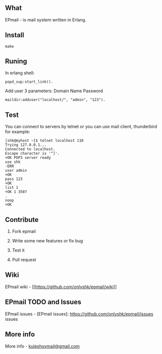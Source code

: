 ## What
EPmail - is mail system written in Erlang.

## Install
    make

## Runing
In erlang shell:

    popd_sup:start_link().

Add user 3 parameters: Domain Name Password

    maildir:adduser("localhost/", "admin", "123").

## Test
You can connect to servers by telnet or you can use mail client, thunderbird for example:

    [shk@myhost ~]$ telnet localhost 110
    Trying 127.0.0.1...
    Connected to localhost.
    Escape character is '^]'.
    +OK POP3 server ready 
    use shk
    -ERR
    user admin
    +OK
    pass 123
    +OK
    list 1
    +OK 1 3507
    .
    noop
    +OK

## Contribute
 1) Fork epmail
 
 2) Write some new features or fix bug
 
 3) Test it
 
 4) Pull request

## Wiki
  EPmail wiki - [[https://github.com/onlyshk/epmail/wiki]]
 
## EPmail TODO and Issues
  EPmail issues - [EPmail issues]: https://github.com/onlyshk/epmail/issues issues

## More info
  More info - kuleshovmail@gmail.com
